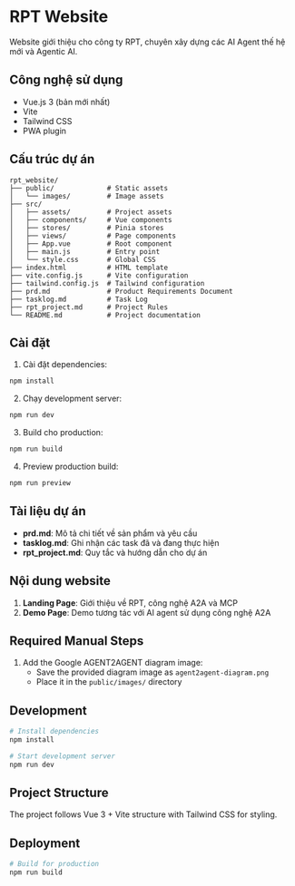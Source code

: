 # RPT Website

Website giới thiệu cho công ty RPT, chuyên xây dựng các AI Agent thế hệ mới và Agentic AI.

## Công nghệ sử dụng

- Vue.js 3 (bản mới nhất)
- Vite
- Tailwind CSS
- PWA plugin

## Cấu trúc dự án

```
rpt_website/
├── public/             # Static assets
│   └── images/         # Image assets
├── src/
│   ├── assets/         # Project assets
│   ├── components/     # Vue components
│   ├── stores/         # Pinia stores 
│   ├── views/          # Page components
│   ├── App.vue         # Root component
│   ├── main.js         # Entry point
│   └── style.css       # Global CSS
├── index.html          # HTML template
├── vite.config.js      # Vite configuration
├── tailwind.config.js  # Tailwind configuration
├── prd.md              # Product Requirements Document
├── tasklog.md          # Task Log
├── rpt_project.md      # Project Rules
└── README.md           # Project documentation
```

## Cài đặt

1. Cài đặt dependencies:

```bash
npm install
```

2. Chạy development server:

```bash
npm run dev
```

3. Build cho production:

```bash
npm run build
```

4. Preview production build:

```bash
npm run preview
```

## Tài liệu dự án

- **prd.md**: Mô tả chi tiết về sản phẩm và yêu cầu
- **tasklog.md**: Ghi nhận các task đã và đang thực hiện
- **rpt_project.md**: Quy tắc và hướng dẫn cho dự án

## Nội dung website

1. **Landing Page**: Giới thiệu về RPT, công nghệ A2A và MCP
2. **Demo Page**: Demo tương tác với AI agent sử dụng công nghệ A2A

## Required Manual Steps

1. Add the Google AGENT2AGENT diagram image:
   - Save the provided diagram image as `agent2agent-diagram.png` 
   - Place it in the `public/images/` directory

## Development

```bash
# Install dependencies
npm install

# Start development server
npm run dev
```

## Project Structure

The project follows Vue 3 + Vite structure with Tailwind CSS for styling.

## Deployment

```bash
# Build for production
npm run build
```
